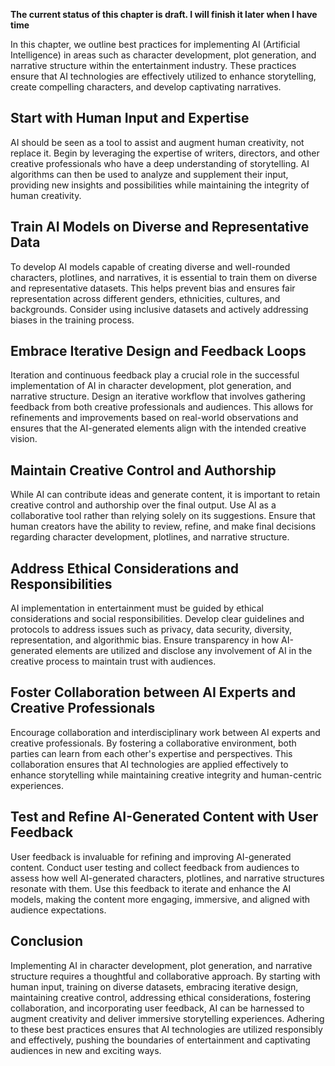 **The current status of this chapter is draft. I will finish it later when I have time**

In this chapter, we outline best practices for implementing AI (Artificial Intelligence) in areas such as character development, plot generation, and narrative structure within the entertainment industry. These practices ensure that AI technologies are effectively utilized to enhance storytelling, create compelling characters, and develop captivating narratives.

Start with Human Input and Expertise
------------------------------------

AI should be seen as a tool to assist and augment human creativity, not replace it. Begin by leveraging the expertise of writers, directors, and other creative professionals who have a deep understanding of storytelling. AI algorithms can then be used to analyze and supplement their input, providing new insights and possibilities while maintaining the integrity of human creativity.

Train AI Models on Diverse and Representative Data
--------------------------------------------------

To develop AI models capable of creating diverse and well-rounded characters, plotlines, and narratives, it is essential to train them on diverse and representative datasets. This helps prevent bias and ensures fair representation across different genders, ethnicities, cultures, and backgrounds. Consider using inclusive datasets and actively addressing biases in the training process.

Embrace Iterative Design and Feedback Loops
-------------------------------------------

Iteration and continuous feedback play a crucial role in the successful implementation of AI in character development, plot generation, and narrative structure. Design an iterative workflow that involves gathering feedback from both creative professionals and audiences. This allows for refinements and improvements based on real-world observations and ensures that the AI-generated elements align with the intended creative vision.

Maintain Creative Control and Authorship
----------------------------------------

While AI can contribute ideas and generate content, it is important to retain creative control and authorship over the final output. Use AI as a collaborative tool rather than relying solely on its suggestions. Ensure that human creators have the ability to review, refine, and make final decisions regarding character development, plotlines, and narrative structure.

Address Ethical Considerations and Responsibilities
---------------------------------------------------

AI implementation in entertainment must be guided by ethical considerations and social responsibilities. Develop clear guidelines and protocols to address issues such as privacy, data security, diversity, representation, and algorithmic bias. Ensure transparency in how AI-generated elements are utilized and disclose any involvement of AI in the creative process to maintain trust with audiences.

Foster Collaboration between AI Experts and Creative Professionals
------------------------------------------------------------------

Encourage collaboration and interdisciplinary work between AI experts and creative professionals. By fostering a collaborative environment, both parties can learn from each other's expertise and perspectives. This collaboration ensures that AI technologies are applied effectively to enhance storytelling while maintaining creative integrity and human-centric experiences.

Test and Refine AI-Generated Content with User Feedback
-------------------------------------------------------

User feedback is invaluable for refining and improving AI-generated content. Conduct user testing and collect feedback from audiences to assess how well AI-generated characters, plotlines, and narrative structures resonate with them. Use this feedback to iterate and enhance the AI models, making the content more engaging, immersive, and aligned with audience expectations.

Conclusion
----------

Implementing AI in character development, plot generation, and narrative structure requires a thoughtful and collaborative approach. By starting with human input, training on diverse datasets, embracing iterative design, maintaining creative control, addressing ethical considerations, fostering collaboration, and incorporating user feedback, AI can be harnessed to augment creativity and deliver immersive storytelling experiences. Adhering to these best practices ensures that AI technologies are utilized responsibly and effectively, pushing the boundaries of entertainment and captivating audiences in new and exciting ways.
